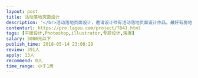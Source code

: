 ```yaml
---                
layout: post       
title: 活动落地页面设计           
description: '</br>活动落地页面设计，邀请设计师有活动落地页面设计作品。最好有房地产大会活动经验的设计师，或者有房地产海报设计，房地产营销运营推广品册设计经验优先。</br>'     
contenturl: https://pro.lagou.com/project/7841.html      
tags: [平面设计,Photoshop,illustrator,专题设计,海报]            
salary: 3000元以下          
publish_time: 2018-05-14 23:08:29         
review: 391人                   
apply: 13人                   
recommend: 0人                   
time_range: 小于1周              
---                 
```

